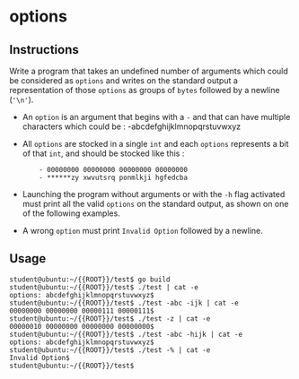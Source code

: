 # options

## Instructions

Write a program that takes an undefined number of arguments which could be considered as `options` and writes on the standard output a representation of those `options` as groups of `bytes` followed by a newline (`'\n'`).

-   An `option` is an argument that begins with a `-` and that can have multiple characters which could be :
    -abcdefghijklmnopqrstuvwxyz

-   All `options` are stocked in a single `int` and each `options` represents a bit of that `int`, and should be stocked like this :

        	- 00000000 00000000 00000000 00000000
        	- ******zy xwvutsrq ponmlkji hgfedcba

-   Launching the program without arguments or with the `-h` flag activated must print all the valid `options` on the standard output, as shown on one of the following examples.

-   A wrong `option` must print `Invalid Option` followed by a newline.

## Usage

```console
student@ubuntu:~/{{ROOT}}/test$ go build
student@ubuntu:~/{{ROOT}}/test$ ./test | cat -e
options: abcdefghijklmnopqrstuvwxyz$
student@ubuntu:~/{{ROOT}}/test$ ./test -abc -ijk | cat -e
00000000 00000000 00000111 00000111$
student@ubuntu:~/{{ROOT}}/test$ ./test -z | cat -e
00000010 00000000 00000000 00000000$
student@ubuntu:~/{{ROOT}}/test$ ./test -abc -hijk | cat -e
options: abcdefghijklmnopqrstuvwxyz$
student@ubuntu:~/{{ROOT}}/test$ ./test -% | cat -e
Invalid Option$
student@ubuntu:~/{{ROOT}}/test$
```
